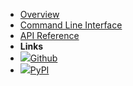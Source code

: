 - [Overview](README)
- [Command Line Interface](cli)
- [API Reference](api)
- **Links**
- [![](https://img.icons8.com/material-sharp/16/000000/github.png)Github](https://github.com/ahelsayd/taskue)
- [![](https://img.icons8.com/color/16/000000/python.png)PyPI](https://pypi.org/project/taskue/)

